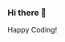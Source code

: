 ### Hi there 👋

<!--
**acharyarupak391/acharyarupak391** is a ✨ _special_ ✨ repository because its `README.md` (this file) appears on your GitHub profile.

Here are some ideas to get you started:

- 🔭 I’m currently working on some "random" projects
- 🌱 I’m currently learning ML and DL
- 👯 I’m looking to collaborate on some Deep Learning projects
- 🤔 I’m looking for help with ...
- 📫 How to reach me: @acharyarupak391 (Gmail, twitter, Github, Instagram)
- ⚡ Fun fact: It's fun to code UNTIL YOU START TO HAVE A MENTAL BREAKDOWN 
-->Happy Coding!
